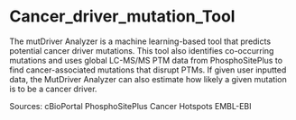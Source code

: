 # Cancer_driver_mutation_Tool
The mutDriver Analyzer is a machine learning-based tool that predicts potential cancer driver mutations. This tool also identifies co-occurring mutations and uses global LC-MS/MS PTM data from PhosphoSitePlus to find cancer-associated mutations that disrupt PTMs. If given user inputted data, the MutDriver Analyzer can also estimate how likely a given mutation is to be a cancer driver. 

Sources: 
cBioPortal 
PhosphoSitePlus 
Cancer Hotspots 
EMBL-EBI 
